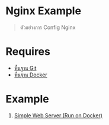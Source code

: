 # Nginx Example 

> ตัวอย่างการ Config Nginx

# Requires

- [พื้นฐาน Git](https://docs.google.com/presentation/d/15OPX4ho6uvhgOubxFxSp1Cl7myOlyQ7OBC9PoClMwBA/edit?usp=sharing)
- [พื้นฐาน Docker](https://docs.google.com/presentation/d/1NXArkIDFIJMmcvXY63cc5z7jIsbx8SDZqt76RqeuGwU/edit?usp=sharing)

# Example

1. [Simple Web Server (Run on Docker)](./simple-web-server/)


